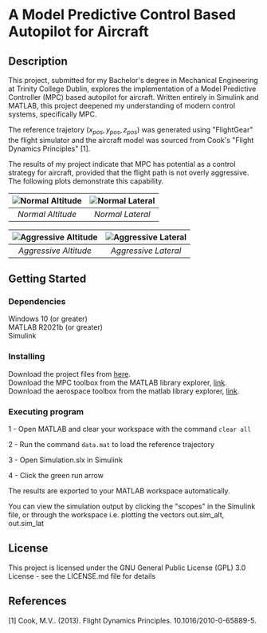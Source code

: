 # A Model Predictive Control Based Autopilot for Aircraft

## Description

This project, submitted for my Bachelor's degree in Mechanical Engineering at Trinity College Dublin, explores the implementation of a Model Predictive Controller (MPC) based autopilot for aircraft. Written entirely in Simulink and MATLAB, this project deepened my understanding of modern control systems, specifically MPC.

The reference trajetory ($x_{pos}, y_{pos}, z_{pos}$) was generated using "FlightGear" the flight simulator and the aircraft model was sourced from Cook's "Flight Dynamics Principles" [1].

The results of my project indicate that MPC has potential as a control strategy for aircraft, provided that the flight path is not overly aggressive. The following plots demonstrate this capability.

| ![Normal Altitude](https://raw.githubusercontent.com/keatinl1/MPC-Final-Year-Project/main/Figures/double%20alt.jpg) | ![Normal Lateral](https://raw.githubusercontent.com/keatinl1/MPC-Final-Year-Project/main/Figures/double%20lat.jpg) |
|:--:|:--:|
| *Normal Altitude* | *Normal Lateral* |

| ![Aggressive Altitude](https://raw.githubusercontent.com/keatinl1/MPC-Final-Year-Project/main/Figures/double%20aggressive%20alt.jpg) | ![Aggressive Lateral](https://raw.githubusercontent.com/keatinl1/MPC-Final-Year-Project/main/Figures/double%20aggressive%20lat.jpg) |
|:--:|:--:|
| *Aggressive Altitude* | *Aggressive Lateral* |



## Getting Started

### Dependencies
Windows 10 (or greater)\
MATLAB R2021b (or greater)\
Simulink

### Installing
Download the project files from [here](https://github.com/keatinl1/MPC-Final-Year-Project).\
Download the MPC toolbox from the MATLAB library explorer, [link](https://www.mathworks.com/products/model-predictive-control.html).\
Download the aerospace toolbox from the matlab library explorer, [link](https://www.mathworks.com/products/aerospace-toolbox.html).


### Executing program

1 - Open MATLAB and clear your workspace with the command ```clear all```

2 - Run the command ```data.mat``` to load the reference trajectory

3 - Open Simulation.slx in Simulink

4 - Click the green run arrow

The results are exported to your MATLAB workspace automatically.

You can view the simulation output by clicking the "scopes" in the 
Simulink file, or through the workspace i.e. plotting the vectors out.sim_alt, out.sim_lat


## License

This project is licensed under the GNU General Public License (GPL) 3.0 License - see the LICENSE.md file for details

## References

[1] Cook, M.V.. (2013). Flight Dynamics Principles. 10.1016/2010-0-65889-5.
